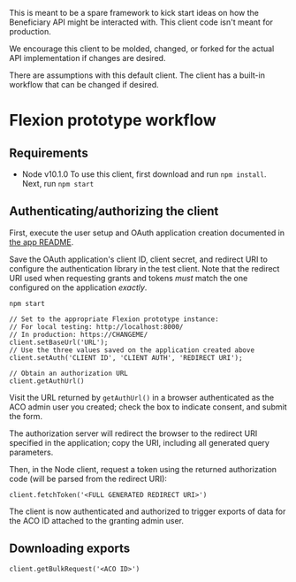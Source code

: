 This is meant to be a spare framework to kick start ideas on how the Beneficiary API might be interacted with. This client code isn't meant for production.

We encourage this client to be molded, changed, or forked for the actual API implementation if changes are desired.

There are assumptions with this default client. The client has a built-in workflow that can be changed if desired.

# Flexion prototype workflow

## Requirements
- Node v10.1.0
To use this client, first download and run `npm install`.
Next, run `npm start`

## Authenticating/authorizing the client

First, execute the user setup and OAuth application creation documented in [the
app README](https://github.com/Flexion-Prototype/cms-beneficiary-api).

Save the OAuth application's client ID, client secret, and redirect URI to
configure the authentication library in the test client. Note that the redirect
URI used when requesting grants and tokens _must_ match the one configured on
the application _exactly_.

```
npm start

// Set to the appropriate Flexion prototype instance:
// For local testing: http://localhost:8000/
// In production: https://CHANGEME/
client.setBaseUrl('URL');
// Use the three values saved on the application created above
client.setAuth('CLIENT ID', 'CLIENT AUTH', 'REDIRECT URI');

// Obtain an authorization URL
client.getAuthUrl()
```

Visit the URL returned by `getAuthUrl()` in a browser authenticated as the ACO
admin user you created; check the box to indicate consent, and submit the form.

The authorization server will redirect the browser to the redirect URI
specified in the application; copy the URI, including all generated query
parameters.

Then, in the Node client, request a token using the returned authorization code
(will be parsed from the redirect URI):

```
client.fetchToken('<FULL GENERATED REDIRECT URI>')
```

The client is now authenticated and authorized to trigger exports of data for
the ACO ID attached to the granting admin user.

## Downloading exports

```
client.getBulkRequest('<ACO ID>')
```
